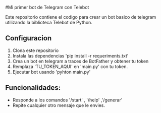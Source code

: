 #Mi primer bot de Telegram con Telebot


Este repositorio contiene el codigo para crear un bot basico de telegram utilizando la biblioteca Telebot de Python.

## Configuracion

1. Clona este repositorio
2. Instala las dependencias 'pip install -r requeriments.txt'
3. Crea un bot en telegram a traces de BotFather y obtener tu token
4. Remplaza 'TU_TOKEN_AQUI' en 'main.py' con tu token.
5. Ejecutar bot usando 'pyhton main.py'

## Funcionalidades:

- Responde a los comandos '/start' , '/help' ,'/generar'
- Repite cualquier otro mensaje que le envies.